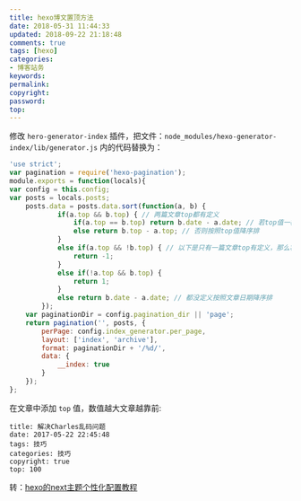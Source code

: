 ```yaml
---
title: hexo博文置顶方法
date: 2018-05-31 11:44:33
updated: 2018-09-22 21:18:48
comments: true
tags: [hexo]
categories:
- 博客站务
keywords: 
permalink: 
copyright: 
password: 
top:   
---
```

修改 `hero-generator-index` 插件，把文件：`node_modules/hexo-generator-index/lib/generator.js` 内的代码替换为：
```js
'use strict';
var pagination = require('hexo-pagination');
module.exports = function(locals){
var config = this.config;
var posts = locals.posts;
    posts.data = posts.data.sort(function(a, b) {
            if(a.top && b.top) { // 两篇文章top都有定义
                if(a.top == b.top) return b.date - a.date; // 若top值一样则按照文章日期降序排
                else return b.top - a.top; // 否则按照top值降序排
            }
            else if(a.top && !b.top) { // 以下是只有一篇文章top有定义，那么将有top的排在前面（这里用异或操作居然不行233）
                return -1;
            }
            else if(!a.top && b.top) {
                return 1;
            }
            else return b.date - a.date; // 都没定义按照文章日期降序排
        });
    var paginationDir = config.pagination_dir || 'page';
    return pagination('', posts, {
        perPage: config.index_generator.per_page,
        layout: ['index', 'archive'],
        format: paginationDir + '/%d/',
        data: {
            __index: true
        }
    });
};
```
在文章中添加 `top` 值，数值越大文章越靠前:
```
title: 解决Charles乱码问题
date: 2017-05-22 22:45:48
tags: 技巧
categories: 技巧
copyright: true
top: 100
```
转：[hexo的next主题个性化配置教程](https://segmentfault.com/a/1190000009544924)
